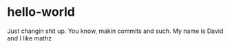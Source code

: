 # hello-world


Just changin shit up. You know, makin commits and such. My name is David and I like mathz 
